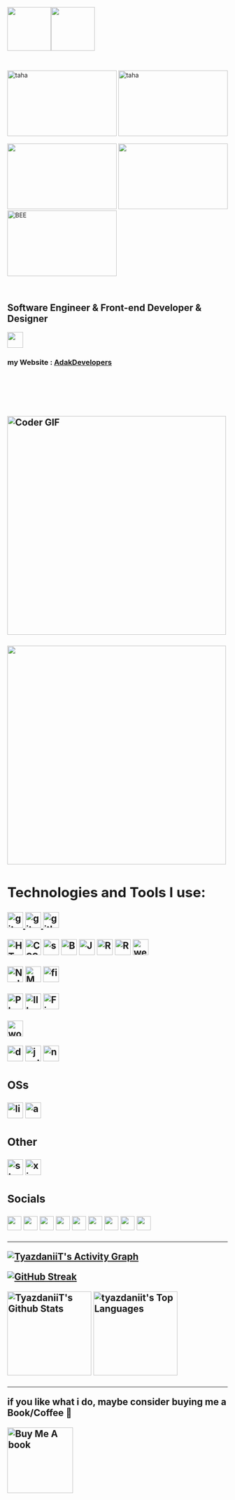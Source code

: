 <img src="https://media3.giphy.com/media/ln7z2eWriiQAllfVcn/200w.webp" width="100"><img src="https://i.giphy.com/media/eNAsjO55tPbgaor7ma/200w.webp" width="100">

<br/>

<img src="https://logos.textgiraffe.com/logos/logo-name/32452515-designstyle-venezia-o.png" alt="taha" width="250" height="150">    <img src="https://logos.textgiraffe.com/logos/logo-name/32452493-designstyle-pastel-o.png" alt="taha" width="250" height="150">

<img src="https://logos.textgiraffe.com/logos/logo-name/32452524-designstyle-venezia-o.png" width="250" height="150">     <img src="https://logos.textgiraffe.com/logos/logo-name/32452542-designstyle-sunset-o.png" width="250" height="150">     <img src="https://media1.giphy.com/media/ayYyMdETDlEMYkicDN/giphy.gif" alt="BEE" width="250" height="150">

<br>

Software Engineer & Front-end Developer & Designer
---------------------------------
<img src="https://upload.wikimedia.org/wikipedia/commons/f/f8/GNOME_Web_logo_40.png" width="36" height="36"/><h3>my Website : <a href="https://google.com/" target="_blank">AdakDevelopers</a> </h3>


<br>

<h2 align="left">
 <abc>

<br>
<br>
   
<img src="https://media0.giphy.com/media/bAQH7WXKqtIBrPs7sR/giphy.gif" alt="Coder GIF" width="500">
<br/>
<br/>

<img src="https://media1.giphy.com/media/ZDTbix65Me1YDNLDF3/giphy.gif" width="500">
  
<h2 align="left">Technologies and Tools I use:</h2>

<p align="left">

<a href="https://code.visualstudio.com/" target="_blank"> <img src="https://upload.wikimedia.org/wikipedia/commons/9/9a/Visual_Studio_Code_1.35_icon.svg" alt="git" width="36" height="36"/> </a> <a href="https://git-scm.com/" target="_blank"> <img src="https://www.vectorlogo.zone/logos/git-scm/git-scm-icon.svg" alt="git" width="36" height="36"/> </a>
<a href="https://github.com/tyazdaniit" target="_blank"> <img src="https://user-images.githubusercontent.com/56879548/186238137-57741b81-576f-4874-bbce-50430c4c9b7b.png" alt="github" width="36" height="36"/> </a>
 
<a href="https://developer.mozilla.org/en-US/docs/Glossary/HTML5" target="_blank" rel="noreferrer"><img src="https://raw.githubusercontent.com/danielcranney/readme-generator/main/public/icons/skills/html5-colored.svg" width="36" height="36" alt="HTML5" /></a>
<a href="https://www.w3.org/TR/CSS/#css" target="_blank" rel="noreferrer"><img src="https://raw.githubusercontent.com/danielcranney/readme-generator/main/public/icons/skills/css3-colored.svg" width="36" height="36" alt="CSS3" /></a>
<a href="https://sass-lang.com/documentation/" target="_blank" rel="noreferrer"><img src="https://user-images.githubusercontent.com/56879548/186238280-94156dda-8af5-400e-a86e-1289257145dc.png" width="36" height="36" alt="sass" /></a>
<a href="https://getbootstrap.com/" target="_blank" rel="noreferrer"><img src="https://raw.githubusercontent.com/danielcranney/readme-generator/main/public/icons/skills/bootstrap-colored.svg" width="36" height="36" alt="Bootstrap" /></a>
<a href="https://developer.mozilla.org/en-US/docs/Web/JavaScript" target="_blank" rel="noreferrer"><img src="https://raw.githubusercontent.com/danielcranney/readme-generator/main/public/icons/skills/javascript-colored.svg" width="36" height="36" alt="Javascript" /></a>
<a href="https://reactjs.org/" target="_blank" rel="noreferrer"><img src="https://raw.githubusercontent.com/danielcranney/readme-generator/main/public/icons/skills/react-colored.svg" width="36" height="36" alt="React" /></a>
<a href="https://reactjs.org/" target="_blank" rel="noreferrer"><img src="https://cdn.cdnlogo.com/logos/r/37/redux.svg" width="36" height="36" alt="React" /></a>
<a href="https://webpack.js.org/" target="_blank"> <img src="https://www.vectorlogo.zone/logos/js_webpack/js_webpack-icon.svg" alt="webpack" width="36" height="36"/> </a>


<a href="https://nodejs.org/en/" target="_blank" rel="noreferrer"><img src="https://raw.githubusercontent.com/danielcranney/readme-generator/main/public/icons/skills/nodejs-colored.svg" width="36" height="36" alt="NodeJS" /></a>
<a href="https://www.mongodb.com/" target="_blank" rel="noreferrer"><img src="https://raw.githubusercontent.com/danielcranney/readme-generator/main/public/icons/skills/mongodb-colored.svg" width="36" height="36" alt="MongoDB" /></a>
<a href="https://firebase.google.com/" target="_blank"> <img src="https://www.vectorlogo.zone/logos/firebase/firebase-icon.svg" alt="firebase" width="36" height="36"/> </a>

<a href="https://www.adobe.com/uk/products/photoshop.html" target="_blank" rel="noreferrer"><img src="https://raw.githubusercontent.com/danielcranney/readme-generator/main/public/icons/skills/photoshop-colored.svg" width="36" height="36" alt="Photoshop" /></a>
<a href="https://www.adobe.com/uk/products/illustrator.html" target="_blank" rel="noreferrer"><img src="https://upload.wikimedia.org/wikipedia/commons/f/fb/Adobe_Illustrator_CC_icon.svg" width="36" height="36" alt="Illustrator" /></a>
<a href="https://www.figma.com/" target="_blank" rel="noreferrer"><img src="https://raw.githubusercontent.com/danielcranney/readme-generator/main/public/icons/skills/figma-colored.svg" width="36" height="36" alt="Figma" /></a>
 
<a href="https://wordpress.com/" target="_blank" rel="noreferrer"><img src="https://user-images.githubusercontent.com/56879548/185807518-3cd45507-9a06-4e88-a46b-6acdebd50194.png" width="36" height="36" alt="wordpress" /></a>
 
<a href="https://www.docker.com" target="_blank" rel="noreferrer"><img src="https://www.vectorlogo.zone/logos/docker/docker-icon.svg" width="36" height="36" alt="docker" /></a> <a href="https://jestjs.io/" target="_blank" rel="noreferrer"><img src="https://www.vectorlogo.zone/logos/jestjsio/jestjsio-icon.svg" width="36" height="36" alt="jest-test" /></a> <a href="https://www.npmjs.com/" target="_blank" rel="noreferrer"><img src="https://www.vectorlogo.zone/logos/npmjs/npmjs-ar21.svg" width="36" height="36" alt="npm" /></a>

### OSs

<a href="https://linux.org/" target="_blank" rel="noreferrer"><img src="https://www.vectorlogo.zone/logos/linux/linux-icon.svg" width="36" height="36" alt="linux" /></a> <a href="https://apple.com/" target="_blank" rel="noreferrer"><img src="https://www.vectorlogo.zone/logos/apple/apple-tile.svg" width="36" height="36" alt="apple" /></a> 

### Other
 
<a href="https://steamcommunity.com/profiles/76561198332056918/" target="_blank" rel="noreferrer"><img src="https://www.vectorlogo.zone/logos/steampowered/steampowered-icon.svg" width="36" height="36" alt="steam" /></a> <a href="https://www.xiaomi.com" target="_blank" rel="noreferrer"><img src="https://www.vectorlogo.zone/logos/mi/mi-icon.svg" width="36" height="36" alt="xiaomi" /></a>

</p>

### Socials

<p align="left"> <a href="http://www.instagram.com/tyazdaniit" target="_blank" rel="noreferrer"><img src="https://raw.githubusercontent.com/danielcranney/readme-generator/main/public/icons/socials/instagram.svg" width="32" height="32" /></a> <a href="https://www.linkedin.com/in/taha-yazdani-870301125/" target="_blank" rel="noreferrer"><img src="https://raw.githubusercontent.com/danielcranney/readme-generator/main/public/icons/socials/linkedin.svg" width="32" height="32" /></a> <a href="https://www.stackoverflow.com/" target="_blank" rel="noreferrer"><img src="https://raw.githubusercontent.com/danielcranney/readme-generator/main/public/icons/socials/stackoverflow.svg" width="32" height="32" /></a> <a href="https://www.twitter.com/tyazdaniit" target="_blank" rel="noreferrer"><img src="https://raw.githubusercontent.com/danielcranney/readme-generator/main/public/icons/socials/twitter.svg" width="32" height="32" /></a> <a href="https://discord.com/channels/@tyazdaniit#6878" target="_blank" rel="noreferrer"><img src="https://user-images.githubusercontent.com/56879548/185801142-f2fe3811-dd4b-4ea9-9366-e17e683d200a.png" width="32" height="32" /></a> <a href="https://wa.me/+989150064036" target="_blank" rel="noreferrer"><img src="https://user-images.githubusercontent.com/56879548/185801217-2da3b9c2-8e3e-45ed-a14c-f8e8d8721144.png" width="32" height="32" /></a> <a href="https://t.me/tyazdaniit" target="_blank" rel="noreferrer"><img src="https://user-images.githubusercontent.com/56879548/185801233-56a347cd-ba58-425d-8569-496827058382.png" width="32" height="32" /></a> <a href="https://mail.google.com/mail/tyazdaniit" target="_blank" rel="noreferrer"><img src="https://user-images.githubusercontent.com/56879548/185801288-bb747575-9abb-498e-a8ad-b786dd55ca0b.png" width="32" height="32" /></a> <a href="https://youtube.com" target="_blank" rel="noreferrer"><img src="https://www.vectorlogo.zone/logos/youtube/youtube-icon.svg" width="32" height="32" /></a> </p>
  
<hr/>
  
<a href="https://github.com/tyazdaniit"><img alt="TyazdaniiT's Activity Graph" src="https://github-readme-activity-graph.cyclic.app/graph/?username=tyazdaniit&bg_color=1F222E&color=F8D866&line=F85D7F&point=FFFFFF&hide_border=true" /></a>
  
[![GitHub Streak](https://streak-stats.demolab.com?user=tyazdaniit&theme=radical&border_radius=6&date_format=j%2Fn%5B%2FY%5D&mode=weekly)](https://git.io/streak-stats)
  
<a href="https://github.com/tyazdaniit/github-readme-stats"><img alt="TyazdaniiT's Github Stats" src="https://denvercoder1-github-readme-stats.vercel.app/api/?username=tyazdaniit&show_icons=true&include_all_commits=true&count_private=true&theme=react&hide_border=true&bg_color=1F222E&title_color=F85D7F&icon_color=F8D866" height="192px"/></a>
  <a href="https://github.com/tyazdaniit/github-readme-stats"><img alt="tyazdaniit's Top Languages" src="https://github-readme-stats.vercel.app/api/top-langs/?username=tyazdaniit&langs_count=8&layout=compact&theme=react&hide_border=true&bg_color=1F222E&title_color=F85D7F&icon_color=F8D866&hide=Jupyter%20Notebook" height="192px"/></a>
  
<hr/>
  
if you like what i do, maybe consider buying me a Book/Coffee 🥺

<a href="https://www.buymeacoffee.com/tyazdani72" target="_blank"><img src="https://cdn.buymeacoffee.com/buttons/v2/default-red.png" alt="Buy Me A book" width="150" ></a>
